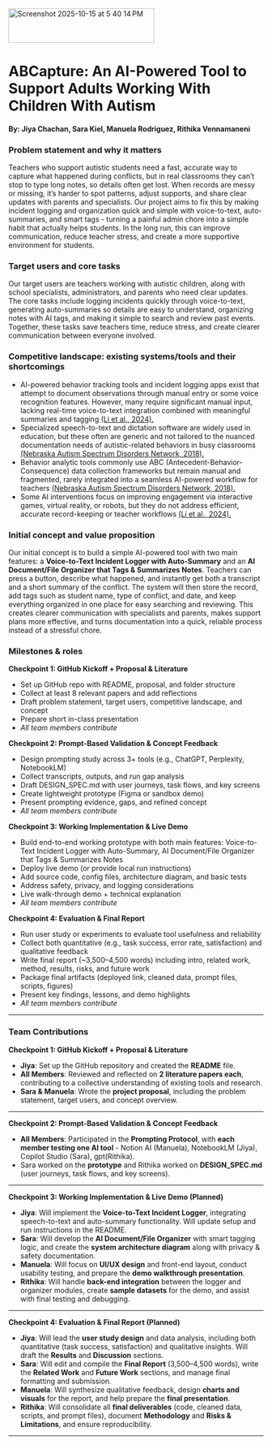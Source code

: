 <img width="288" height="68" alt="Screenshot 2025-10-15 at 5 40 14 PM" src="https://github.com/user-attachments/assets/9aac386a-a5ee-4a27-860c-a7a9803059e4" />


# ABCapture: An AI-Powered Tool to Support Adults Working With Children With Autism
#### By: Jiya Chachan, Sara Kiel, Manuela Rodriguez, Rithika Vennamaneni

### Problem statement and why it matters
Teachers who support autistic students need a fast, accurate way to capture what happened during conflicts, but in real classrooms they can’t stop to type long notes, so details often get lost. When records are messy or missing, it’s harder to spot patterns, adjust supports, and share clear updates with parents and specialists. Our project aims to fix this by making incident logging and organization quick and simple with voice-to-text, auto-summaries, and smart tags - turning a painful admin chore into a simple habit that actually helps students. In the long run, this can improve communication, reduce teacher stress, and create a more supportive environment for students.

### Target users and core tasks
Our target users are teachers working with autistic children, along with school specialists, administrators, and parents who need clear updates. <br> 
The core tasks include logging incidents quickly through voice-to-text, generating auto-summaries so details are easy to understand, organizing notes with AI tags, and making it simple to search and review past events. Together, these tasks save teachers time, reduce stress, and create clearer communication between everyone involved.

### Competitive landscape: existing systems/tools and their shortcomings
- AI-powered behavior tracking tools and incident logging apps exist that attempt to document observations through manual entry or some voice recognition features. However, many require significant manual input, lacking real-time voice-to-text integration combined with meaningful summaries and tagging [(Li et al., 2024).](https://www-tandfonline-com.proxy2.library.illinois.edu/doi/full/10.1080/1034912X.2013.846470)
- Specialized speech-to-text and dictation software are widely used in education, but these often are generic and not tailored to the nuanced documentation needs of autistic-related behaviors in busy classrooms [(Nebraska Autism Spectrum Disorders Network, 2018).](https://asdnetwork.unl.edu/virtual-strategies/abc-data/)
- Behavior analytic tools commonly use ABC (Antecedent-Behavior-Consequence) data collection frameworks but remain manual and fragmented, rarely integrated into a seamless AI-powered workflow for teachers [(Nebraska Autism Spectrum Disorders Network, 2018).](https://asdnetwork.unl.edu/virtual-strategies/abc-data/)
- Some AI interventions focus on improving engagement via interactive games, virtual reality, or robots, but they do not address efficient, accurate record-keeping or teacher workflows [(Li et al., 2024).](https://www-tandfonline-com.proxy2.library.illinois.edu/doi/full/10.1080/1034912X.2013.846470)

### Initial concept and value proposition
Our initial concept is to build a simple AI-powered tool with two main features: a **Voice-to-Text Incident Logger with Auto-Summary** and an **AI Document/File Organizer that Tags & Summarizes Notes**. Teachers can press a button, describe what happened, and instantly get both a transcript and a short summary of the conflict. The system will then store the record, add tags such as student name, type of conflict, and date, and keep everything organized in one place for easy searching and reviewing. This creates clearer communication with specialists and parents, makes support plans more effective, and turns documentation into a quick, reliable process instead of a stressful chore.

### Milestones & roles

**Checkpoint 1: GitHub Kickoff + Proposal & Literature**

* Set up GitHub repo with README, proposal, and folder structure
* Collect at least 8 relevant papers and add reflections
* Draft problem statement, target users, competitive landscape, and concept
* Prepare short in-class presentation
* *All team members contribute*

**Checkpoint 2: Prompt-Based Validation & Concept Feedback**

* Design prompting study across 3+ tools (e.g., ChatGPT, Perplexity, NotebookLM)
* Collect transcripts, outputs, and run gap analysis
* Draft DESIGN\_SPEC.md with user journeys, task flows, and key screens
* Create lightweight prototype (Figma or sandbox demo)
* Present prompting evidence, gaps, and refined concept
* *All team members contribute*

**Checkpoint 3: Working Implementation & Live Demo**

* Build end-to-end working prototype with both main features: Voice-to-Text Incident Logger with Auto-Summary, AI Document/File Organizer that Tags & Summarizes Notes
* Deploy live demo (or provide local run instructions)
* Add source code, config files, architecture diagram, and basic tests
* Address safety, privacy, and logging considerations
* Live walk-through demo + technical explanation
* *All team members contribute*

**Checkpoint 4: Evaluation & Final Report**

* Run user study or experiments to evaluate tool usefulness and reliability
* Collect both quantitative (e.g., task success, error rate, satisfaction) and qualitative feedback
* Write final report (\~3,500–4,500 words) including intro, related work, method, results, risks, and future work
* Package final artifacts (deployed link, cleaned data, prompt files, scripts, figures)
* Present key findings, lessons, and demo highlights
* *All team members contribute*
---

### Team Contributions

**Checkpoint 1: GitHub Kickoff + Proposal & Literature**
- **Jiya**: Set up the GitHub repository and created the **README** file.  
- **All Members**: Reviewed and reflected on **2 literature papers each**, contributing to a collective understanding of existing tools and research.  
- **Sara & Manuela**: Wrote the **project proposal**, including the problem statement, target users, and concept overview.  

---

**Checkpoint 2: Prompt-Based Validation & Concept Feedback**
- **All Members**: Participated in the **Prompting Protocol**, with **each member testing one AI tool** - Notion AI (Manuela), NotebookLM (Jiya), Copilot Studio (Sara), gpt(Rithika).  
- Sara worked on the **prototype** and Rithika worked on **DESIGN_SPEC.md** (user journeys, task flows, and key screens).  

---
**Checkpoint 3: Working Implementation & Live Demo (Planned)**
- **Jiya**: Will implement the **Voice-to-Text Incident Logger**, integrating speech-to-text and auto-summary functionality. Will update setup and run instructions in the README.  
- **Sara**: Will develop the **AI Document/File Organizer** with smart tagging logic, and create the **system architecture diagram** along with privacy & safety documentation.  
- **Manuela**: Will focus on **UI/UX design** and front-end layout, conduct usability testing, and prepare the **demo walkthrough presentation**.  
- **Rithika**: Will handle **back-end integration** between the logger and organizer modules, create **sample datasets** for the demo, and assist with final testing and debugging.  

---

**Checkpoint 4: Evaluation & Final Report (Planned)**
- **Jiya**: Will lead the **user study design** and data analysis, including both quantitative (task success, satisfaction) and qualitative insights. Will draft the **Results** and **Discussion** sections.  
- **Sara**: Will edit and compile the **Final Report** (3,500–4,500 words), write the **Related Work** and **Future Work** sections, and manage final formatting and submission.  
- **Manuela**: Will synthesize qualitative feedback, design **charts and visuals** for the report, and help prepare the **final presentation**.  
- **Rithika**: Will consolidate all **final deliverables** (code, cleaned data, scripts, and prompt files), document **Methodology** and **Risks & Limitations**, and ensure reproducibility.  

---
